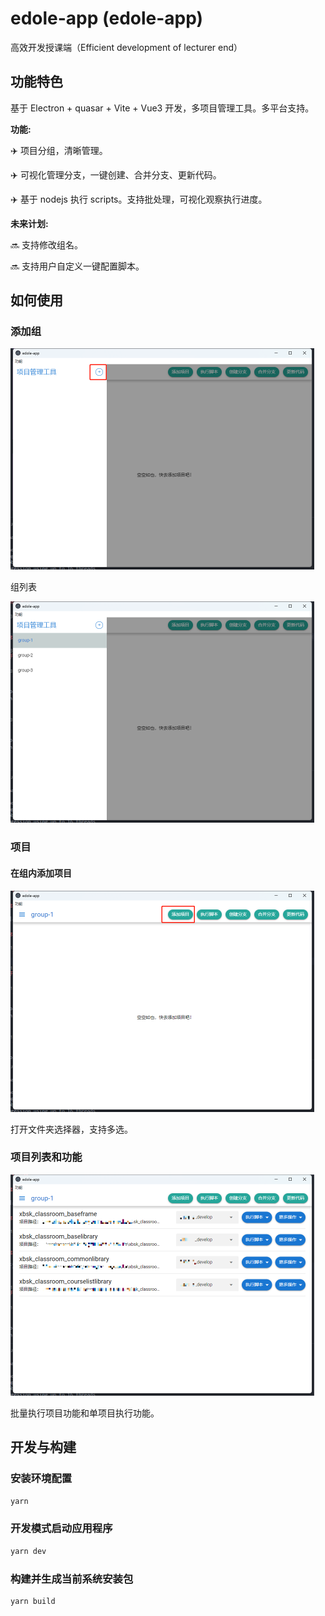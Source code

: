 # edole-app (edole-app)

高效开发授课端（Efficient development of lecturer end）

## 功能特色

基于 Electron + quasar + Vite + Vue3 开发，多项目管理工具。多平台支持。

**功能:**

:airplane: 项目分组，清晰管理。

:airplane: 可视化管理分支，一键创建、合并分支、更新代码。

:airplane: 基于 nodejs 执行 scripts。支持批处理，可视化观察执行进度。

**未来计划:**

:soon: 支持修改组名。

:soon: 支持用户自定义一键配置脚本。

## 如何使用

### 添加组

<img src="./doc/group-add.png" alt="group-add" style="zoom:50%;" />

组列表

<img src="./doc/group-list.png" alt="group-list" style="zoom:50%;" />

### 项目

#### 在组内添加项目

<img src="./doc/project-add.png" alt="project-add" style="zoom:50%;" />

打开文件夹选择器，支持多选。

### 项目列表和功能

<img src="./doc/project-list.png" alt="project-list" style="zoom:50%;" />

批量执行项目功能和单项目执行功能。

## 开发与构建

### 安装环境配置

```bash
yarn
```

### 开发模式启动应用程序

```bash
yarn dev
```

### 构建并生成当前系统安装包

```bash
yarn build
```
